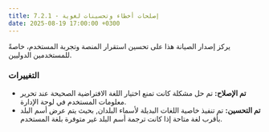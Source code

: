```yaml
---
title: 7.2.1 - إصلحات أخطاء وتحسينات لغوية
date: 2025-08-19 17:00:00 +0300
---
```


يركز إصدار الصيانة هذا على تحسين استقرار المنصة وتجربة المستخدم، خاصةً للمستخدمين الدوليين.

### التغييرات

*   **تم الإصلاح:** تم حل مشكلة كانت تمنع اختيار اللغة الافتراضية الصحيحة عند تحرير معلومات المستخدم في لوحة الإدارة.
*   **تم التحسين:** تم تنفيذ خاصية اللغات البديلة لأسماء البلدان, بحيث يتم عرض أسم البلد بأقرب لغة متاحة إذا كانت ترجمة أسم البلد غير متوفرة بلغة المستخدم.
